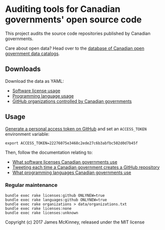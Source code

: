 # Auditing tools for Canadian governments' open source code

This project audits the source code repositories published by Canadian governments.

Care about open data? Head over to the [database of Canadian open government data catalogs](https://github.com/jpmckinney/open_data_canada).

## Downloads

Download the data as YAML:

* [Software license usage](https://raw.githubusercontent.com/jpmckinney/open_source_canada/master/data/licenses.yml)
* [Programming language usage](https://raw.githubusercontent.com/jpmckinney/open_source_canada/master/data/languages.yml)
* [GitHub organizations controlled by Canadian governments](https://raw.githubusercontent.com/jpmckinney/open_source_canada/master/data/organizations.txt)

## Usage

[Generate a personal access token on GitHub](https://github.com/settings/tokens) and set an `ACCESS_TOKEN` environment variable:

    export ACCESS_TOKEN=22276075e3468c2ede27c6b3abfbc502d0d7b45f

Then, follow the documentation relating to:

* [What software licenses Canadian governments use](docs/licenses.md#readme)
* [Tweeting each time a Canadian government creates a GitHub repository](docs/cdngovrepos.md#readme)
* [What programming languages Canadian governments use](docs/miscellaneous.md#readme)

### Regular maintenance

    bundle exec rake licenses:github ONLYNEW=true
    bundle exec rake languages:github ONLYNEW=true
    bundle exec rake organizations > data/organizations.txt
    bundle exec rake licenses:none
    bundle exec rake licenses:unknown

Copyright (c) 2017 James McKinney, released under the MIT license
